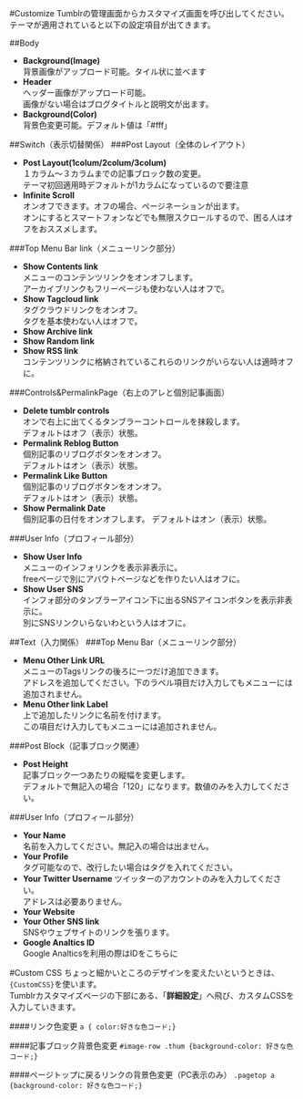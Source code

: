 

#Customize
Tumblrの管理画面からカスタマイズ画面を呼び出してください。  
テーマが適用されていると以下の設定項目が出てきます。
  

##Body 
* **Background(Image)**  
背景画像がアップロード可能。タイル状に並べます
* **Header**  
ヘッダー画像がアップロード可能。  
画像がない場合はブログタイトルと説明文が出ます。  
* **Background(Color)**  
背景色変更可能。デフォルト値は「#fff」

##Switch（表示切替関係）
###Post Layout（全体のレイアウト）
* **Post Layout(1colum/2colum/3colum)**  
１カラム～３カラムまでの記事ブロック数の変更。  
テーマ初回適用時デフォルトが1カラムになっているので要注意
* **Infinite Scroll**  
オンオフできます。オフの場合、ページネーションが出ます。  
オンにするとスマートフォンなどでも無限スクロールするので、困る人はオフをおススメします。

###Top Menu Bar link（メニューリンク部分）
* **Show Contents link**  
メニューのコンテンツリンクをオンオフします。  
アーカイブリンクもフリーページも使わない人はオフで。
* **Show Tagcloud link**  
タグクラウドリンクをオンオフ。  
タグを基本使わない人はオフで。
* **Show Archive link**  
* **Show Random link**  
* **Show RSS link**  
コンテンツリンクに格納されているこれらのリンクがいらない人は適時オフに。

###Controls&PermalinkPage（右上のアレと個別記事画面）
* **Delete tumblr controls**  
オンで右上に出てくるタンブラーコントロールを抹殺します。  
デフォルトはオフ（表示）状態。
* **Permalink Reblog Button**  
個別記事のリブログボタンをオンオフ。  
デフォルトはオン（表示）状態。
* **Permalink Like Button**  
個別記事のリブログボタンをオンオフ。  
デフォルトはオン（表示）状態。
* **Show Permalink Date**  
個別記事の日付をオンオフします。
デフォルトはオン（表示）状態。

###User Info（プロフィール部分）
* **Show User Info**  
メニューのインフォリンクを表示非表示に。  
freeページで別にアバウトページなどを作りたい人はオフに。
* **Show User SNS**  
インフォ部分のタンブラーアイコン下に出るSNSアイコンボタンを表示非表示に。  
別にSNSリンクいらないわという人はオフに。  
  
  
##Text（入力関係）
###Top Menu Bar（メニューリンク部分）
* **Menu Other Link URL**  
メニューのTagsリンクの後ろに一つだけ追加できます。  
アドレスを追加してください。下のラベル項目だけ入力してもメニューには追加されません。
* **Menu Other link Label**  
上で追加したリンクに名前を付けます。  
この項目だけ入力してもメニューには追加されません。

###Post Block（記事ブロック関連）
* **Post Height**  
記事ブロック一つあたりの縦幅を変更します。  
デフォルトで無記入の場合「120」になります。数値のみを入力してください。

###User Info（プロフィール部分）
* **Your Name**  
名前を入力してください。無記入の場合は出ません。
* **Your Profile**  
タグ可能なので、改行したい場合はタグを入れてください。
* **Your Twitter Username**
ツイッターのアカウントのみを入力してください。  
アドレスは必要ありません。
* **Your Website**  
* **Your Other SNS link**  
SNSやウェブサイトのリンクを張ります。
* **Google Analtics ID**  
Google Analticsを利用の際はIDをこちらに  

#Custom CSS
ちょっと細かいところのデザインを変えたいというときは、  `{CustomCSS}`を使います。  
Tumblrカスタマイズページの下部にある、「**詳細設定**」へ飛び、カスタムCSSを入力していきます。  

####リンク色変更
`a { color:好きな色コード;}`  

####記事ブロック背景色変更
`#image-row .thum {background-color: 好きな色コード;}`  

####ページトップに戻るリンクの背景色変更（PC表示のみ）
`.pagetop a {background-color: 好きな色コード;}`
